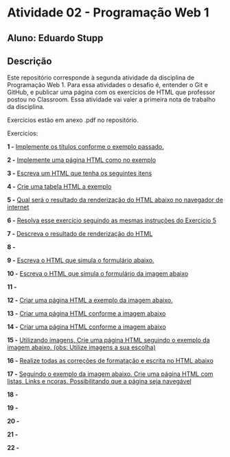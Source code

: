 # Atividade 02 - Programação Web 1
## Aluno: Eduardo Stupp

## Descrição
Este repositório corresponde à segunda atividade da disciplina de Programação Web 1. Para essa atividades o desafio é, entender o Git e GitHub, e publicar uma página com os exercícios de HTML que professor postou no Classroom. Essa atividade vai valer a primeira nota de trabalho da disciplina.

Exercicios estão em anexo .pdf no repositório.

Exercicios:

__1 -__ [Implemente os títulos conforme o exemplo passado.](/exercicios/01.html)


__2 -__ [Implemente uma página HTML como no exemplo](/exercicios/02.html)


__3 -__ [Escreva um HTML que tenha os seguintes itens](/exercicios/03.html)


__4 -__ [Crie uma tabela HTML a exemplo](/exercicios/04.html)


__5 -__ [Qual será o resultado da renderização do HTML abaixo no navegador de internet](/exercicios/05.png)


__6 -__ [Resolva esse exercício seguindo as mesmas instruções do Exercício 5](/exercicios/06.png)


__7 -__ [Descreva o resultado de renderização do HTML](/exercicios/07.txt)


__8 -__


__9 -__ [Escreva o HTML que simula o formulário abaixo.](/exercicios/09.html)


__10 -__ [Escreva o HTML que simula o formulário da imagem abaixo](/exercicios/10.html)


__11 -__ 


__12 -__ [Criar uma página HTML a exemplo da imagem abaixo.](/exercicios/12.html)


__13 -__ [Criar uma página HTML conforme a imagem abaixo](/exercicios/13.html)


__14 -__ [Criar uma página HTML conforme a imagem abaixo](/exercicios/14.html)


__15 -__ [Utilizando imagens. Crie uma página HTML seguindo o exemplo da imagem abaixo. (obs: Utilize imagens a sua escolha)](./exercicios/15.html)


__16 -__ [Realize todas as correções de formatação e escrita no HTML abaixo](./exercicios/16.html)


__17 -__ [Seguindo o exemplo da imagem abaixo. Crie uma página HTML com listas, Links e  ncoras. Possibilitando que a página seja navegável](./exercicios/17.html)


__18 -__


__19 -__


__20 -__


__21 -__


__22 -__
